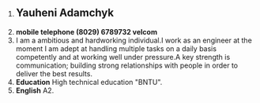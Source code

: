 1. ## Yauheni Adamchyk
2. **mobile telephone (8029) 6789732 velcom**
3. I am a ambitious and hardworking individual.I work as an engineer at the moment
I am adept at handling multiple tasks on a daily basis competently and at working well under pressure.A key strength is communication; building strong relationships with people in order to deliver the best results.
4. **Education** High technical education "BNTU".
5. **English** A2.